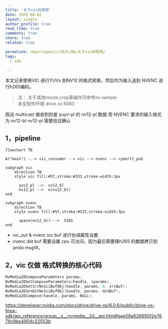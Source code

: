 ```yaml
---
title: '关于vic的使用'
date: 2025-08-02
layout: single
author_profile: true
read_time: true
comments: true
share: true
related: true

permalink: /myorinposts/2025/08/关于vic的使用/
tags:
  - sdk

---
```



本文记录使用VIC 进行YUVx 到NV12 的格式转换，然后作为输入送到 NVENC 进行h265编码。        
>注： 
>    关于其他resize,crop等操作可参考nv sample           
>    本文软件环境 drive os 6060    



假设 multicast 接收到的是 yuyv-pl 的 nv12-pl 数据 
而 NVENC 要求的输入格式为 nv12-bl 
nv12-pl 需要验证确认

## 1，pipeline    

```mermaid
flowchart TB

A("main") -.-> vic_consumer --> vic --> nvenc --> cyberrt_pub

subgraph vic
    direction TB
    style vic fill:#5f,stroke:#333,stroke-width:3px

      yuv2_pl -->  nv12_bl
      nv12_pl -->  o(nv12_bl)
end 

subgraph nvenc
    direction TB
    style nvenc fill:#5f,stroke:#333,stroke-width:3px

      space(nv12_bl) -->  h265
end 

```
+ vic_out & nvenc src buf 进行协调属性设置   
+ nvenc dst buf 需要设置 cpu 可访问，因为最后需要降h265 的数据拷贝到 proto msg中。      


## 2，vic 仅做 格式转换的核心代码     

```cpp 
NvMedia2DComposeParameters params;
NvMedia2DGetComposeParameters(handle, &params);
NvMedia2DSetSrcNvSciBufObj(handle, params, 0, srcBuf);
NvMedia2DSetDstNvSciBufObj(handle, params, dstBuf);
NvMedia2DCompose(handle, params, NULL);
```

https://developer.nvidia.com/docs/drive/drive-os/6.0.6/public/drive-os-linux-sdk/api_reference/group__x__nvmedia__2d__api.html#gae58a626650f2e7679c9be4904c22553b

